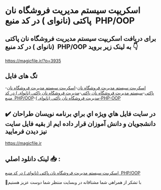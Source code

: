# اسکریپت سیستم مدیریت فروشگاه نان پاکتی (نانوای ) در کد منبع  PHP/OOP

## برای دریافت اسکریپت سیستم مدیریت فروشگاه نان پاکتی (نانوای ) در کد منبع  PHP/OOP به لینک زیر بروید 👇

https://magicfile.ir/?p=3935

## تگ های فایل

-[اسکریپت سیستم مدیریت فروشگاه نان](https://magicfile.ir/product/%d8%a7%d8%b3%da%a9%d8%b1%db%8c%d9%be%d8%aa-%d8%b3%db%8c%d8%b3%d8%aa%d9%85-%d9%85%d8%af%db%8c%d8%b1%db%8c%d8%aa-%d9%81%d8%b1%d9%88%d8%b4%da%af%d8%a7%d9%87-%d9%86%d8%a7%d9%86-%d9%be%d8%a7%da%a9%d8%aa%db%8c-%d9%86%d8%a7%d9%86%d9%88%d8%a7%db%8c-php-oop/)-[اسکریپت سیستم مدیریت فروشگاه نان پاکتی](https://magicfile.ir/product/%d8%a7%d8%b3%da%a9%d8%b1%db%8c%d9%be%d8%aa-%d8%b3%db%8c%d8%b3%d8%aa%d9%85-%d9%85%d8%af%db%8c%d8%b1%db%8c%d8%aa-%d9%81%d8%b1%d9%88%d8%b4%da%af%d8%a7%d9%87-%d9%86%d8%a7%d9%86-%d9%be%d8%a7%da%a9%d8%aa%db%8c-%d9%86%d8%a7%d9%86%d9%88%d8%a7%db%8c-php-oop/)-[سیستم مدیریت فروشگاه نان پاکتی](https://magicfile.ir/product/%d8%a7%d8%b3%da%a9%d8%b1%db%8c%d9%be%d8%aa-%d8%b3%db%8c%d8%b3%d8%aa%d9%85-%d9%85%d8%af%db%8c%d8%b1%db%8c%d8%aa-%d9%81%d8%b1%d9%88%d8%b4%da%af%d8%a7%d9%87-%d9%86%d8%a7%d9%86-%d9%be%d8%a7%da%a9%d8%aa%db%8c-%d9%86%d8%a7%d9%86%d9%88%d8%a7%db%8c-php-oop/)-[مدیریت فروشگاه نان پاکتی (نانوای ) در کد منبع  PHP/OOP](https://magicfile.ir/product/%d8%a7%d8%b3%da%a9%d8%b1%db%8c%d9%be%d8%aa-%d8%b3%db%8c%d8%b3%d8%aa%d9%85-%d9%85%d8%af%db%8c%d8%b1%db%8c%d8%aa-%d9%81%d8%b1%d9%88%d8%b4%da%af%d8%a7%d9%87-%d9%86%d8%a7%d9%86-%d9%be%d8%a7%da%a9%d8%aa%db%8c-%d9%86%d8%a7%d9%86%d9%88%d8%a7%db%8c-php-oop/)-[مدیریت فروشگاه نان پاکتی (نانوای )-PHP-OOP](https://magicfile.ir/product/%d8%a7%d8%b3%da%a9%d8%b1%db%8c%d9%be%d8%aa-%d8%b3%db%8c%d8%b3%d8%aa%d9%85-%d9%85%d8%af%db%8c%d8%b1%db%8c%d8%aa-%d9%81%d8%b1%d9%88%d8%b4%da%af%d8%a7%d9%87-%d9%86%d8%a7%d9%86-%d9%be%d8%a7%da%a9%d8%aa%db%8c-%d9%86%d8%a7%d9%86%d9%88%d8%a7%db%8c-php-oop/)

## ✔️ در سايت فايل هاي ويژه اي براي برنامه نويسان طراحان دانشجويان و دانش آموزان قرار داده ايم از بقيه فايل سايت نيز ديدن فرماييد

https://magicfile.ir


## لينک دانلود اصلي 📥 :

[اسکریپت سیستم مدیریت فروشگاه نان پاکتی (نانوای ) در کد منبع  PHP/OOP](https://magicfile.ir/product/%d8%a7%d8%b3%da%a9%d8%b1%db%8c%d9%be%d8%aa-%d8%b3%db%8c%d8%b3%d8%aa%d9%85-%d9%85%d8%af%db%8c%d8%b1%db%8c%d8%aa-%d9%81%d8%b1%d9%88%d8%b4%da%af%d8%a7%d9%87-%d9%86%d8%a7%d9%86-%d9%be%d8%a7%da%a9%d8%aa%db%8c-%d9%86%d8%a7%d9%86%d9%88%d8%a7%db%8c-php-oop/) 


🙏با تشکر از همراهي شما مشتاقانه در وبسایت منتظر شما دوست عزیز هستیم

